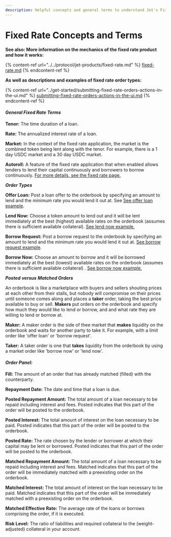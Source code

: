```yaml
---
description: Helpful concepts and general terms to understand Jet's Fixed Rate application.
---
```


# Fixed Rate Concepts and Terms

**See also: More information on the mechanics of the fixed rate product and how it works:**

{% content-ref url="../../protocol/jet-products/fixed-rate.md" %}
[fixed-rate.md](../../protocol/jet-products/fixed-rate.md)
{% endcontent-ref %}

**As well as descriptions and examples of fixed rate order types:**

{% content-ref url="../get-started/submitting-fixed-rate-orders-actions-in-the-ui.md" %}
[submitting-fixed-rate-orders-actions-in-the-ui.md](../get-started/submitting-fixed-rate-orders-actions-in-the-ui.md)
{% endcontent-ref %}

#### _General Fixed Rate Terms_

**Tenor:** The time duration of a loan.

**Rate:** The annualized interest rate of a loan.

**Market:** In the context of the fixed rate application, the market is the combined token being lent along with the tenor. For example, there is a 1 day USDC market and a 30 day USDC market.

**Autoroll:** A feature of the fixed rate application that when enabled allows lenders to lend their capital continuously and borrowers to borrow continuously. [For more details, see the fixed rate page.](../../protocol/jet-products/fixed-rate.md)



_**Order Types**_

**Offer Loan:** Post a loan offer to the orderbook by specifying an amount to lend and the minimum rate you would lend it out at. See [See offer loan example](../get-started/fixed-rate-borrow-and-lend-orders-descriptions-and-examples/how-to-offer-a-loan.md).

**Lend Now:** Choose a token amount to lend out and it will be lent immediately at the best (highest) available rates on the orderbook (assumes there is sufficient available collateral). [See lend now example.](../get-started/fixed-rate-borrow-and-lend-orders-descriptions-and-examples/how-to-lend-now.md)

**Borrow Request:** Post a borrow request to the orderbook by specifying an amount to lend and the minimum rate you would lend it out at. [See borrow request example](../get-started/fixed-rate-borrow-and-lend-orders-descriptions-and-examples/how-to-borrow-now.md).

**Borrow Now:** Choose an amount to borrow and it will be borrowed immediately at the best (lowest) available rates on the orderbook (assumes there is sufficient available collateral) . [See borrow now example.](../get-started/fixed-rate-borrow-and-lend-orders-descriptions-and-examples/how-to-borrow-now.md)



_**Posted**_ _**versus**_ _**Matched Orders**_

An orderbook is like a marketplace with buyers and sellers shouting prices at each other from their stalls, but nobody will compromise on their prices until someone comes along and places a **taker** order, taking the best price available to buy or sell. **Makers** put orders on the orderbook and specify how much they would like to lend or borrow, and and what rate they are willing to lend or borrow at.

**Maker:** A maker order is the side of thee market that  **makes** liquidity on the orderbook and waits for another party to take it. For example, with a limit order like 'offer loan' or 'borrow request'.

**Taker:** A taker order is one that **takes** liquidity from the orderbook by using a market order like 'borrow now' or 'lend now'.&#x20;



#### _Order Panel:_

**Fill:** The amount of an order that has already matched (filled) with the counterparty.

**Repayment Date:** The date and time that a loan is due.

**Posted Repayment Amount:** The total amount of a loan necessary to be repaid including interest and fees. Posted indicates that this part of the order will be posted to the orderbook.&#x20;

**Posted Interest:** The total amount of interest on the loan necessary to be paid. Posted indicates that this part of the order will be posted to the orderbook.&#x20;

**Posted Rate:** The rate chosen by the lender or borrower at which their capital may be lent or borrowed.  Posted indicates that this part of the order will be posted to the orderbook.&#x20;

**Matched Repayment Amount:** The total amount of a loan necessary to be repaid including interest and fees. Matched indicates that this part of the order will be immediately matched with a preexisting order on the orderbook.

**Matched Interest:** The total amount of interest on the loan necessary to be paid. Matched indicates that this part of the order will be immediately matched with a preexisting order on the orderbook.

**Matched Effective Rate:** The average rate of the loans or borrows comprising the order, if it is executed.&#x20;

**Risk Level:** The ratio of liabilities and required collateral to the (weight-adjusted) collateral in your account.
